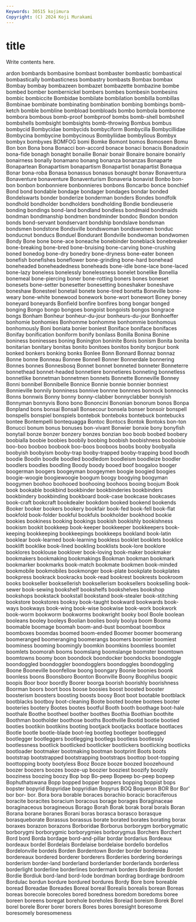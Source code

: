 ```yaml
---
Keywords: 30515 kojimura
Copyright: (C) 2024 Koji Murakami
---
```


# title

Write contents here.



ardon bombards bombasine bombast bombaster
bombastic bombastical bombastically bombasticness bombastry bombasts Bombax bombax Bombay bombay
bombazeen bombazet bombazette bombazine bombe bombed bomber bombernickel bombers bombes
bombesin bombesins bombic bombiccite Bombidae bombilate bombilation bombilla bombillas Bombinae
bombinate bombinating bombination bombing bombings bomb-ketch bomble bombline bombload bombloads
bombo bombola bombonne bombora bombous bomb-proof bombproof bombs bomb-shell bombshell
bombshells bombsight bombsights bomb-throwing Bombus bombus bombycid Bombycidae bombycids bombyciform
Bombycilla Bombycillidae Bombycina bombycine bombycinous Bombyliidae bombylious Bombyx bombyx bombyxes
BOMFOG bomi Bomke Bomont bomos Bomoseen Bomu Bon bon Bona
bona Bonacci bon-accord bonace bonaci bonacis Bonadoxin bona-fide bonagh bonaght
bonailie Bonair bonair Bonaire bonaire bonairly bonairness bonally bonamano bonang
bonanza bonanzas Bonaparte Bonapartean Bonapartism bonapartism Bonapartist bonapartist Bonaqua Bonar
bona-roba Bonasa bonassus bonasus bonaught bonav Bonaventura Bonaventure bonaventure Bonaventurism
Bonaveria bonavist Bonbo bon-bon bonbon bonbonniere bonbonnieres bonbons Boncarbo bonce
bonchief Bond bond bondable bondage bondager bondages bondar bonded Bondelswarts
bonder bonderize bonderman bonders Bondes bondfolk bondhold bondholder bondholders bondholding
Bondie bondieuserie bonding bondings bond-land bondland bondless bondmaid bondmaids bondman
bondmanship bondmen bondminder bondoc Bondon bondon bonds bond-servant bondservant bondship
bondslave bondsman bondsmen bondstone Bondsville bondswoman bondswomen bonduc bonducnut bonducs
Bonduel Bondurant Bondville bondwoman bondwomen Bondy Bone bone bone-ace boneache
bonebinder boneblack bonebreaker bone-breaking bone-bred bone-bruising bone-carving bone-crushing boned bonedog
bone-dry bonedry bone-dryness bone-eater boneen bonefish bonefishes boneflower bone-grinding bone-hard
bonehead boneheaded boneheadedness boneheads bone-idle bone-lace bone-laced bone-lazy boneless bonelessly
bonelessness bonelet bonelike Bonellia bonemeal bone-piercing boner bone-rotting boners bones
boneset bonesets bone-setter bonesetter bonesetting boneshaker boneshave boneshaw Bonesteel bonetail
bonete bone-tired bonetta Boneville bone-weary bone-white bonewood bonework bone-wort bonewort
Boney boney boneyard boneyards Bonfield bonfire bonfires bong bongar bonged
bonging Bongo bongo bongoes bongoist bongoists bongos bongrace bongs Bonham
Bonheur bonheur-du-jour bonheurs-du-jour Bonhoeffer bonhomie bonhomies Bonhomme bonhomme bonhommie bonhomous
bonhomously Boni boniata bonier boniest Boniface boniface bonifaces Bonifay bonification
boniform bonify bonilass Bonilla Bonina Bonine boniness boninesses boning Bonington
boninite Bonis bonism Bonita bonita bonitarian bonitary bonitas bonito bonitoes
bonitos bonity bonjour bonk bonked bonkers bonking bonks Bonlee Bonn
Bonnard Bonnaz bonnaz Bonne bonne Bonneau Bonnee Bonnell Bonner Bonnerdale
bonnering Bonnes bonnes Bonnesbosq Bonnet bonnet bonneted bonneter Bonneterre bonnethead
bonnet-headed bonnetiere bonnetieres bonneting bonnetless bonnetlike bonnetman bonnetmen bonnets Bonnette
Bonneville Bonney Bonni bonnibel Bonnibelle Bonnice Bonnie bonnie bonnier bonniest
Bonnieville bonnily bonniness bonnive bonnne bonnnes bonnock bonnocks Bonns bonnwis
Bonny bonny bonny-clabber bonnyclabber bonnyish Bonnyman bonnyvis Bono bono Bononcini
Bononian bonorum bonos Bonpa Bonpland bons bonsai Bonsall Bonsecour bonsela
bonser bonsoir bonspell bonspells bonspiel bonspiels bontebok bonteboks bontebuck bontebucks
bontee Bontempelli bontequagga Bontoc Bontocs Bontok Bontoks bon-ton Bonucci bonum
bonus bonuses bon-vivant Bonwier bonxie bony bonyfish bonytail bonze bonzer
bonzery bonzes bonzian boo boob boobed boobery boobialla boobie boobies
boobily boobing boobish boobishness booboisie boo-boo booboo boobook boo-boos booboos
boobs booby boobyalla boobyish boobyism booby-trap booby-trapped booby-trapping bood boodh
boodie Boodin boodle boodled boodledom boodleism boodleize boodler boodlers boodles
boodling Boody boody booed boof boogaloo booger boogerman boogers boogeyman
boogeymen boogie boogied boogies boogie-woogie boogiewoogie boogum boogy boogying boogyman
boogymen boohoo boohooed boohooing boohoos booing boojum Book book bookable
bookbind bookbinder bookbinderies bookbinders bookbindery bookbinding bookboard book-case bookcase bookcases
book-craft bookcraft bookdealer bookdom booked bookend bookends Booker booker bookers
bookery bookfair book-fed book-fell book-flat bookfold book-folder bookful bookfuls bookholder
bookhood bookie bookies bookiness booking bookings bookish bookishly bookishness bookism
bookit bookkeep book-keeper bookkeeper bookkeepers book-keeping bookkeeping bookkeepings bookkeeps bookland
book-latin booklear book-learned book-learning bookless booklet booklets booklice booklift booklike
book-lined bookling booklists book-lore booklore booklores booklouse booklover book-loving book-maker
bookmaker bookmakers bookmaking bookmakings Bookman bookman bookmark bookmarker bookmarks book-match
bookmate bookmen book-minded bookmobile bookmobiles bookmonger book-plate bookplate bookplates bookpress
bookrack bookracks book-read bookrest bookrests bookroom books bookseller booksellerish booksellerism
booksellers bookselling book-sewer book-sewing bookshelf bookshelfs bookshelves bookshop bookshops bookstack
bookstall bookstand book-stealer book-stitching bookstore bookstores booksy book-taught bookward bookwards
book-ways bookways book-wing book-wise bookwise book-work bookwork book-worm bookworm bookworms
bookwright booky bool Boole boolean booleans booley booleys Boolian boolies
booly boolya boom Booma boomable boomage boomah boom-and-bust boomboat boombox
boomboxes boomdas boomed boom-ended Boomer boomer boomerang boomeranged boomeranging boomerangs
boomers boomier boomiest boominess booming boomingly boomkin boomkins boomless boomlet
boomlets boomorah booms boomslang boomslange boomster boomtown boomtowns boomy boon
boondock boondocker boondocks boondoggle boondoggled boondoggler boondogglers boondoggles boondoggling Boone
Booneville boonfellow boong boongary Boonie boonies boonk boonless boons Boonsboro
Boonton Boonville Boony Boophilus boopic boopis Boor boor boordly Boorer
boorga boorish boorishly boorishness Boorman boors boort boos boose boosies
boost boosted booster boosterism boosters boosting boosts boosy Boot boot
bootable bootblack bootblacks bootboy boot-cleaning Boote booted bootee bootees booter
booteries bootery Bootes bootes bootful Booth booth boothage boot-hale boothale
Boothe bootheel boother boothes Boothia Boothian boothite Boothman bootholder boothose
booths Boothville Bootid bootie bootied booties bootikin bootikins booting bootjack
bootjacks bootlace bootlaces Bootle bootle bootle-blade boot-leg bootleg bootleger bootlegged
bootlegger bootleggers bootlegging bootlegs bootless bootlessly bootlessness bootlick bootlicked bootlicker
bootlickers bootlicking bootlicks bootloader bootmaker bootmaking bootman bootprint Boots boots
bootstrap bootstrapped bootstrapping bootstraps boottop boot-topping boottopping booty bootyless Booz
Booze booze boozed boozehound boozer boozers boozes booze-up boozier booziest
boozify boozily booziness boozing boozy Bop bop Bo-peep Bopeep bo-peep
bopeep Bophuthatswana Bopp bopped bopper boppers bopping boppist bops bopster
bopyrid Bopyridae bopyridian Bopyrus BOQ Boqueron BOR Bor Bor' bor
bor- bor. Bora bora borable boraces borachio boracic boraciferous boracite
boracites boracium boracous borage borages Boraginaceae boraginaceous boragineous Borago Borah
Borak borak boral borals Boran Borana borane boranes Borani boras
borasca borasco borasque borasqueborate Borassus borassus borate borated borates borating
borax boraxes borazon borazons Borboridae Borborus borborygm borborygmatic borborygmi borborygmic
borborygmies borborygmus Borchers Borchert Bord bord Borda bordage bord-and-pillar bordar
bordarius Bordeaux bordeaux bordel Bordelais Bordelaise bordelaise bordello bordellos Bordelonville
bordels Borden Bordentown Border border bordereau bordereaux bordered borderer borderers
Borderies bordering borderings borderism border-land borderland borderlander borderlands borderless borderlight
borderline borderlines bordermark borders Borderside Bordet Bordie Bordiuk bord-land bord-lode
bordman bordrag bordrage bordroom Bordulac bordun bordure bordured bordures Bordy
Bore bore boreable boread Boreadae Boreades Boreal boreal Borealis borealis
borean Boreas boreas borecole borecoles bored boredness boredom boredoms boree
boreen boreens boregat borehole boreholes Boreiad boreism Borek Borel borel
borele Borer borer borers Bores bores boresight boresome boresomely boresomeness
